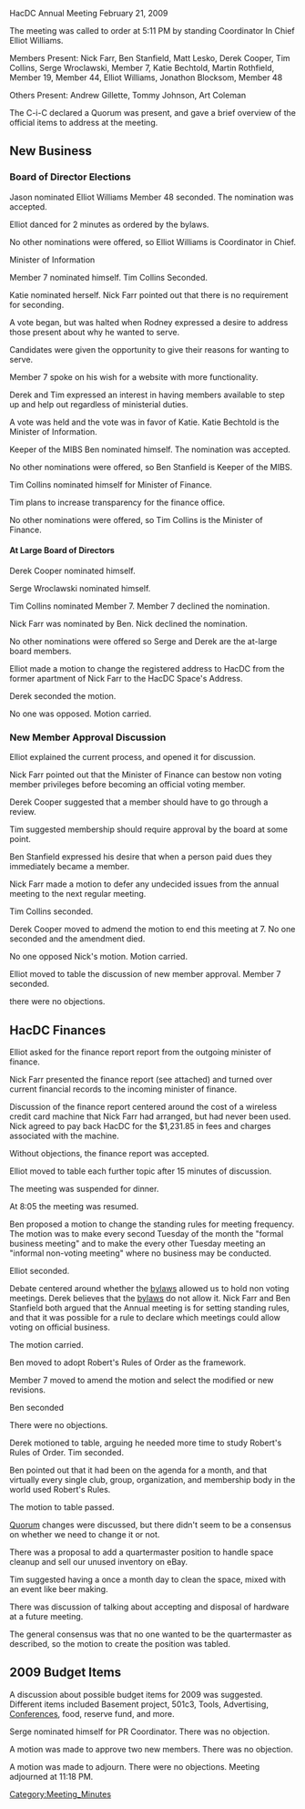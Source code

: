 HacDC Annual Meeting February 21, 2009

The meeting was called to order at 5:11 PM by standing Coordinator In
Chief Elliot Williams.

Members Present: Nick Farr, Ben Stanfield, Matt Lesko, Derek Cooper, Tim
Collins, Serge Wroclawski, Member 7, Katie Bechtold, Martin Rothfield,
Member 19, Member 44, Elliot Williams, Jonathon Blocksom, Member 48

Others Present: Andrew Gillette, Tommy Johnson, Art Coleman

The C-i-C declared a Quorum was present, and gave a brief overview of
the official items to address at the meeting.

## New Business

### Board of Director Elections

Jason nominated Elliot Williams Member 48 seconded. The nomination was
accepted.

Elliot danced for 2 minutes as ordered by the bylaws.

No other nominations were offered, so Elliot Williams is Coordinator in
Chief.

Minister of Information

Member 7 nominated himself. Tim Collins Seconded.

Katie nominated herself. Nick Farr pointed out that there is no
requirement for seconding.

A vote began, but was halted when Rodney expressed a desire to address
those present about why he wanted to serve.

Candidates were given the opportunity to give their reasons for wanting
to serve.

Member 7 spoke on his wish for a website with more functionality.

Derek and Tim expressed an interest in having members available to step
up and help out regardless of ministerial duties.

A vote was held and the vote was in favor of Katie. Katie Bechtold is
the Minister of Information.

Keeper of the MIBS Ben nominated himself. The nomination was accepted.

No other nominations were offered, so Ben Stanfield is Keeper of the
MIBS.

Tim Collins nominated himself for Minister of Finance.

Tim plans to increase transparency for the finance office.

No other nominations were offered, so Tim Collins is the Minister of
Finance.

#### At Large Board of Directors

Derek Cooper nominated himself.

Serge Wroclawski nominated himself.

Tim Collins nominated Member 7. Member 7 declined the nomination.

Nick Farr was nominated by Ben. Nick declined the nomination.

No other nominations were offered so Serge and Derek are the at-large
board members.

Elliot made a motion to change the registered address to HacDC from the
former apartment of Nick Farr to the HacDC Space's Address.

Derek seconded the motion.

No one was opposed. Motion carried.

### New Member Approval Discussion

Elliot explained the current process, and opened it for discussion.

Nick Farr pointed out that the Minister of Finance can bestow non voting
member privileges before becoming an official voting member.

Derek Cooper suggested that a member should have to go through a review.

Tim suggested membership should require approval by the board at some
point.

Ben Stanfield expressed his desire that when a person paid dues they
immediately became a member.

Nick Farr made a motion to defer any undecided issues from the annual
meeting to the next regular meeting.

Tim Collins seconded.

Derek Cooper moved to admend the motion to end this meeting at 7. No one
seconded and the amendment died.

No one opposed Nick's motion. Motion carried.

Elliot moved to table the discussion of new member approval. Member 7
seconded.

there were no objections.

## HacDC Finances

Elliot asked for the finance report report from the outgoing minister of
finance.

Nick Farr presented the finance report (see attached) and turned over
current financial records to the incoming minister of finance.

Discussion of the finance report centered around the cost of a wireless
credit card machine that Nick Farr had arranged, but had never been
used. Nick agreed to pay back HacDC for the \$1,231.85 in fees and
charges associated with the machine.

Without objections, the finance report was accepted.

Elliot moved to table each further topic after 15 minutes of discussion.

The meeting was suspended for dinner.

At 8:05 the meeting was resumed.

Ben proposed a motion to change the standing rules for meeting
frequency. The motion was to make every second Tuesday of the month the
"formal business meeting" and to make the every other Tuesday meeting an
"informal non-voting meeting" where no business may be conducted.

Elliot seconded.

Debate centered around whether the [bylaws](bylaws) allowed
us to hold non voting meetings. Derek believes that the
[bylaws](bylaws) do not allow it. Nick Farr and Ben Stanfield
both argued that the Annual meeting is for setting standing rules, and
that it was possible for a rule to declare which meetings could allow
voting on official business.

The motion carried.

Ben moved to adopt Robert's Rules of Order as the framework.

Member 7 moved to amend the motion and select the modified or new
revisions.

Ben seconded

There were no objections.

Derek motioned to table, arguing he needed more time to study Robert's
Rules of Order. Tim seconded.

Ben pointed out that it had been on the agenda for a month, and that
virtually every single club, group, organization, and membership body in
the world used Robert's Rules.

The motion to table passed.

[Quorum](Quorum) changes were discussed, but there didn't
seem to be a consensus on whether we need to change it or not.

There was a proposal to add a quartermaster position to handle space
cleanup and sell our unused inventory on eBay.

Tim suggested having a once a month day to clean the space, mixed with
an event like beer making.

There was discussion of talking about accepting and disposal of hardware
at a future meeting.

The general consensus was that no one wanted to be the quartermaster as
described, so the motion to create the position was tabled.

## 2009 Budget Items

A discussion about possible budget items for 2009 was suggested.
Different items included Basement project, 501c3, Tools, Advertising,
[Conferences](Conferences), food, reserve fund, and more.

Serge nominated himself for PR Coordinator. There was no objection.

A motion was made to approve two new members. There was no objection.

A motion was made to adjourn. There were no objections. Meeting
adjourned at 11:18 PM.

[Category:Meeting_Minutes](Category:Meeting_Minutes)
